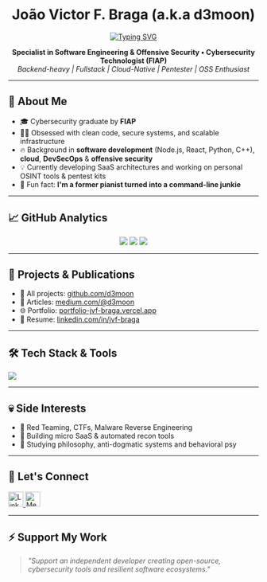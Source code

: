 <h1 align="center">João Victor F. Braga (a.k.a d3moon)</h1>
<p align="center">
  <a href="https://readme-typing-svg.demolab.com?font=Fira+Code&pause=1000&color=B4F7A3&width=700&lines=%22Man+is+free+at+the+moment+he+wishes+to+be.%22+-+Voltaire">
    <img src="https://readme-typing-svg.demolab.com?font=Fira+Code&pause=1000&color=B4F7A3&width=700&lines=%22Man+is+free+at+the+moment+he+wishes+to+be.%22+-+Voltaire" alt="Typing SVG" />
  </a>
</p>

<p align="center">
  <strong>Specialist in Software Engineering & Offensive Security • Cybersecurity Technologist (FIAP)</strong><br/>
  <em>Backend-heavy | Fullstack | Cloud-Native | Pentester | OSS Enthusiast</em>
</p>

---

## 🧠 About Me

- 🎓 Cybersecurity graduate by **FIAP**  
- 👨‍💻 Obsessed with clean code, secure systems, and scalable infrastructure  
- 🔥 Background in **software development** (Node.js, React, Python, C++), **cloud**, **DevSecOps** & **offensive security**  
- 💡 Currently developing SaaS architectures and working on personal OSINT tools & pentest kits  
- 🎹 Fun fact: **I'm a former pianist turned into a command-line junkie**

---

## 📈 GitHub Analytics

<p align="center">
  <img src="https://github-readme-stats.vercel.app/api?username=d3moon&show_icons=true&theme=tokyonight&count_private=true" />
  <img src="https://github-profile-trophy.vercel.app/?username=d3moon&theme=tokyonight" />
  <img src="https://github-readme-streak-stats.herokuapp.com/?user=d3moon&theme=tokyonight" />
</p>

---

## 🚀 Projects & Publications

- 💼 All projects: [github.com/d3moon](https://github.com/d3moon)
- 📰 Articles: [medium.com/@d3moon](https://medium.com/@d3moon)
- 🌐 Portfolio: [portfolio-jvf-braga.vercel.app](https://portfolio-jvf-braga.vercel.app)
- 📄 Resume: [linkedin.com/in/jvf-braga](https://www.linkedin.com/in/jvf-braga/)

---

## 🛠️ Tech Stack & Tools

<p align="left">
  <img src="https://skillicons.dev/icons?i=ts,js,react,nextjs,nodejs,python,php,django,vue,tailwind,postgres,mysql,mongodb,redis,aws,gcp,azure,docker,kubernetes,nginx,bash,linux,graphql,jest,kafka,git" />
</p>

---

## 💀 Side Interests

- 🔐 Red Teaming, CTFs, Malware Reverse Engineering  
- 🧪 Building micro SaaS & automated recon tools  
- 🧠 Studying philosophy, anti-dogmatic systems and behavioral psy

---

## 🤝 Let's Connect

<p align="left">
  <a href="https://linkedin.com/in/d3moon" target="blank">
    <img src="https://cdn.jsdelivr.net/npm/simple-icons@v9/icons/linkedin.svg" alt="LinkedIn" height="30" />
  </a>
  <a href="https://medium.com/@d3moon" target="blank">
    <img src="https://cdn.jsdelivr.net/npm/simple-icons@v9/icons/medium.svg" alt="Medium" height="30" />
  </a>
</p>

---

## ⚡ Support My Work

> _"Support an independent developer creating open-source, cybersecurity tools and resilient software ecosystems."_

